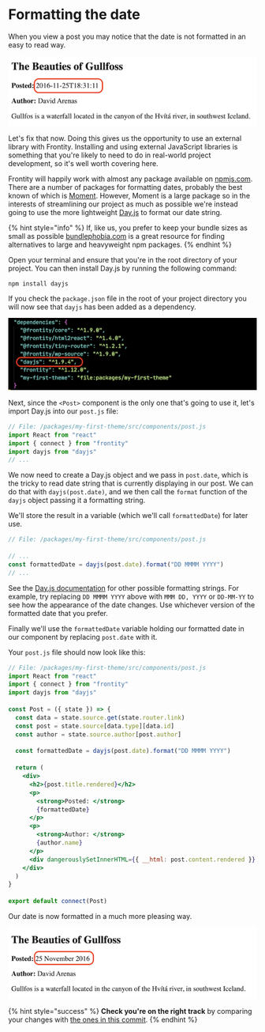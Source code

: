 # Formatting the date

When you view a post you may notice that the date is not formatted in an easy to read way.

<p>
  <img alt="Frontity in the browser" src="../assets/part3img14.png">
</p>

Let's fix that now. Doing this gives us the opportunity to use an external library with Frontity. Installing and using external JavaScript libraries is something that you're likely to need to do in real-world project development, so it's well worth covering here.

Frontity will happily work with almost any package available on [npmjs.com](https://www.npmjs.com/). There are a number of packages for formatting dates, probably the best known of which is [Moment](https://momentjs.com/.). However, Moment is a large package so in the interests of streamlining our project as much as possible we're instead going to use the more lightweight [Day.js](https://day.js.org/) to format our date string.

{% hint style="info" %}
If, like us, you prefer to keep your bundle sizes as small as possible [bundlephobia.com](https://bundlephobia.com/) is a great resource for finding alternatives to large and heavyweight npm packages.
{% endhint %}

Open your terminal and ensure that you're in the root directory of your project. You can then install Day.js by running the following command:

```
npm install dayjs
```

If you check the `package.json` file in the root of your project directory you will now see that `dayjs` has been added as a dependency.

<p>
  <img alt="Dependencies in package.json" src="../assets/part3img15.png">
</p>

Next, since the `<Post>` component is the only one that's going to use it, let's import Day.js into our `post.js` file:

```jsx
// File: /packages/my-first-theme/src/components/post.js
import React from "react"
import { connect } from "frontity"
import dayjs from "dayjs"
// ...
```

We now need to create a Day.js object and we pass in `post.date`, which is the tricky to read date string that is currently displaying in our post. We can do that with `dayjs(post.date)`, and we then call the `format` function of the `dayjs` object passing it a formatting string.

We'll store the result in a variable (which we'll call `formattedDate`) for later use.

```jsx
// File: /packages/my-first-theme/src/components/post.js

// ...
const formattedDate = dayjs(post.date).format("DD MMMM YYYY")
// ...
```

See the [Day.js documentation](https://day.js.org/docs/en/display/format) for other possible formatting strings. For example, try replacing `DD MMMM YYYY` above with `MMM DD, YYYY` or `DD-MM-YY` to see how the appearance of the date changes. Use whichever version of the formatted date that you prefer.

Finally we'll use the `formattedDate` variable holding our formatted date in our component by replacing `post.date` with it.

Your `post.js` file should now look like this:

```jsx
// File: /packages/my-first-theme/src/components/post.js
import React from "react"
import { connect } from "frontity"
import dayjs from "dayjs"

const Post = ({ state }) => {
  const data = state.source.get(state.router.link)
  const post = state.source[data.type][data.id]
  const author = state.source.author[post.author]

  const formattedDate = dayjs(post.date).format("DD MMMM YYYY")

  return (
    <div>
      <h2>{post.title.rendered}</h2>
      <p>
        <strong>Posted: </strong>
        {formattedDate}
      </p>
      <p>
        <strong>Author: </strong>
        {author.name}
      </p>
      <div dangerouslySetInnerHTML={{ __html: post.content.rendered }} />
    </div>
  )
}

export default connect(Post)
```

Our date is now formatted in a much more pleasing way.

<p>
  <img alt="Frontity in the browser" src="../assets/part3img16.png">
</p>

{% hint style="success" %}
**Check you're on the right track** by comparing your changes with [the ones in this commit](https://github.com/frontity-demos/tutorial-hello-frontity/commit/e43cb65d00fe8c3e56a7d1271c3b94f0a655210b).
{% endhint %}

